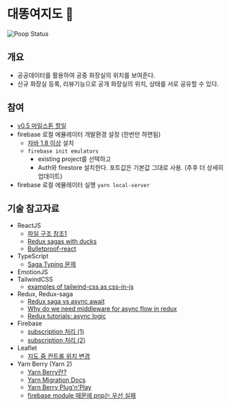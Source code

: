 # 대똥여지도 💩

![Poop Status](https://img.shields.io/badge/%F0%9F%92%A9-urgent-red)

## 개요

- 공공데이터를 활용하여 공중 화장실의 위치를 보여준다.
- 신규 화장실 등록, 리뷰기능으로 공개 화장실의 위치, 상태를 서로 공유할 수 있다.

## 참여

- [v0.5 마일스톤 할일](https://github.com/venturegwangya/toiletMap/projects/1)
- firebase 로컬 에뮬레이터 개발환경 설정 (한번만 하면됨)
  - [자바 1.8 이상](https://www.java.com/ko/download/) 설치
  - `firebase init emulators`
    - existing project를 선택하고
    - Auth와 firestore 설치한다. 포트값은 기본값 그대로 사용. (추후 더 상세히 업데이트)
- firebase 로컬 에뮬레이터 실행 `yarn local-server`

## 기술 참고자료

- ReactJS
  - [파일 구조 참조1](https://codesandbox.io/s/rz8bg?file=/src/core/sagas/lyricsSaga.ts)
  - [Redux sagas with ducks](https://github.com/BlueAccords/redux-sagas-with-ducks/tree/master/state)
  - [Bulletproof-react](https://github.com/alan2207/bulletproof-react)
- TypeScript
  - [Saga Typing 문제](https://github.com/redux-saga/redux-saga/issues/1883)
- EmotionJS
- TailwindCSS
  - [examples of tailwind-css as css-in-js](https://dev.to/angelmtztrc/react-app-with-tailwind-css-emotion-twin-macro-3dpe)
- Redux, Redux-saga
  - [Redux saga vs async await](https://thecodebarbarian.com/redux-saga-vs-async-await.html)
  - [Why do we need middleware for async flow in redux](https://stackoverflow.com/questions/34570758/why-do-we-need-middleware-for-async-flow-in-redux/34599594#34599594)
  - [Redux tutorials: async logic](https://redux.js.org/tutorials/essentials/part-5-async-logic)
- Firebase
  - [subscription 처리 (1)](https://stackoverflow.com/questions/50668964/what-is-the-proper-way-of-connecting-firebase-with-redux-sagas)
  - [subscription 처리 (2)](https://stackoverflow.com/questions/51672715/redux-saga-firebase-onauthstatechanged-eventchannel)
- Leaflet
  - [지도 줌 컨트롤 위치 변경](https://egghead.io/lessons/react-change-the-react-leaflet-map-zoomcontrol-location-and-icons)
- Yarn Berry (Yarn 2)
  - [Yarn Berry란?](https://toss.tech/article/node-modules-and-yarn-berry)
  - [Yarn Migration Docs](https://yarnpkg.com/getting-started/migration)
  - [Yarn Berry Plug'n'Play](https://yarnpkg.com/features/pnp)
  - [firebase module 때문에 pnp는 우선 실패](https://github.com/firebase/firebase-js-sdk/issues/3707)
